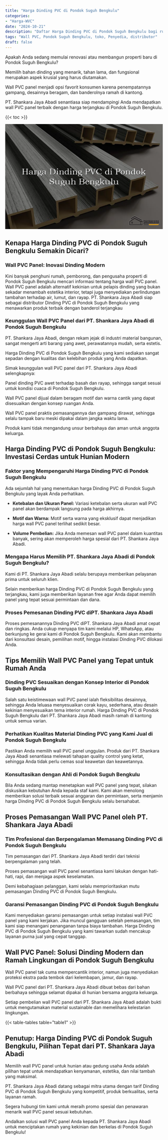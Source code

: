 ```yaml
---
title: "Harga Dinding PVC di Pondok Suguh Bengkulu"
categories: 
- "Harga-WVC"
date: "2024-10-21"
description: "Daftar Harga Dinding PVC di Pondok Suguh Bengkulu bagi rumah, office, dan toko. Produk berkualitas, beragam motif, variasi warna elegan, dengan servis penempatan dikerjakan oleh tenaga ahli ahli serta jaminan resmi!|Jasa penyediaan Dinding PVC di Pondok Suguh Bengkulu bagi kebutuhan tempat tinggal, office, atau toko, beserta panel terbaik dan penempatan oleh tim berpengalaman dan garansi resmi.|Solusi Dinding PVC di Pondok Suguh Bengkulu yang terbukti bagi hunian, kantor, dan gerai, bersama panel berkualitas dan penempatan dikerjakan oleh teknisi ahli dan jaminan resmi.|Penyediaan Dinding PVC di Pondok Suguh Bengkulu bagi rumah, perkantoran, serta toko, dengan panel terbaik dan penempatan ditangani oleh tim berpengalaman, disertai beserta kepastian resmi.}"
tags: "Wall PVC, Pondok Suguh Bengkulu, toko, Penyedia, distributor"
draft: false
---
```


Apakah Anda sedang memulai renovasi atau membangun properti baru di Pondok Suguh Bengkulu?

Memilih bahan dinding yang menarik, tahan lama, dan fungsional merupakan aspek krusial yang harus diutamakan.

Wall PVC panel menjadi opsi favorit konsumen karena penempatannya gampang, desainnya beragam, dan banderolnya ramah di kantong.

PT. Shankara Jaya Abadi senantiasa siap mendampingi Anda mendapatkan wall PVC panel terbaik dengan harga terjangkau di Pondok Suguh Bengkulu.

{{< toc >}}

![Harga Dinding PVC di Pondok Suguh Bengkulu](/images/Harga-WVC/Harga-Dinding-PVC-di-Pondok-Suguh-Bengkulu.png)


## Kenapa Harga Dinding PVC di Pondok Suguh Bengkulu Semakin Dicari?

### Wall PVC Panel: Inovasi Dinding Modern

Kini banyak penghuni rumah, pemborong, dan pengusaha properti di Pondok Suguh Bengkulu mencari informasi tentang harga wall PVC panel. Wall PVC panel adalah alternatif kekinian untuk pelapis dinding yang bukan sekadar menambah estetika interior, tetapi juga menyediakan perlindungan tambahan terhadap air, lumut, dan rayap. PT. Shankara Jaya Abadi siap sebagai distributor Dinding PVC di Pondok Suguh Bengkulu yang menawarkan produk terbaik dengan banderol terjangkau

### Keunggulan Wall PVC Panel dari PT. Shankara Jaya Abadi di Pondok Suguh Bengkulu

PT. Shankara Jaya Abadi, dengan rekam jejak di industri material bangunan, sangat mengerti arti barang yang awet, perawatannya mudah, serta estetis.

Harga Dinding PVC di Pondok Suguh Bengkulu yang kami sediakan sangat sepadan dengan kualitas dan kelebihan produk yang Anda dapatkan.

Simak keunggulan wall PVC panel dari PT. Shankara Jaya Abadi selengkapnya:

Panel dinding PVC awet terhadap basah dan rayap, sehingga sangat sesuai untuk kondisi cuaca di Pondok Suguh Bengkulu.

Wall PVC panel dijual dalam beragam motif dan warna cantik yang dapat disesuaikan dengan konsep ruangan Anda.

Wall PVC panel praktis pemasangannya dan gampang dirawat, sehingga selalu tampak baru meski dipakai dalam jangka waktu lama.

Produk kami tidak mengandung unsur berbahaya dan aman untuk anggota keluarga.

## Harga Dinding PVC di Pondok Suguh Bengkulu: Investasi Cerdas untuk Hunian Modern

### Faktor yang Mempengaruhi Harga Dinding PVC di Pondok Suguh Bengkulu

Ada sejumlah hal yang menentukan harga Dinding PVC di Pondok Suguh Bengkulu yang layak Anda perhatikan.

- **Ketebalan dan Ukuran Panel:** Variasi ketebalan serta ukuran wall PVC panel akan berdampak langsung pada harga akhirnya.

- **Motif dan Warna:** Motif serta warna yang eksklusif dapat menjadikan harga wall PVC panel terlihat sedikit besar.

- **Volume Pembelian:** Jika Anda memesan wall PVC panel dalam kuantitas banyak, sering akan memperoleh harga spesial dari PT. Shankara Jaya Abadi.

### Mengapa Harus Memilih PT. Shankara Jaya Abadi di Pondok Suguh Bengkulu?

Kami di PT. Shankara Jaya Abadi selalu berupaya memberikan pelayanan prima untuk seluruh klien.

Selain memberikan harga Dinding PVC di Pondok Suguh Bengkulu yang terjangkau, kami juga memberikan layanan free agar Anda dapat memilih panel yang tepat sesuai permintaan dan dana.

### Proses Pemesanan Dinding PVC diPT. Shankara Jaya Abadi

Proses pemesanannya Dinding PVC diPT. Shankara Jaya Abadi amat cepat dan ringkas. Anda cukup menyapa tim kami melalui HP, WhatsApp, atau berkunjung ke gerai kami di Pondok Suguh Bengkulu. Kami akan membantu dari konsultasi desain, pemilihan motif, hingga instalasi Dinding PVC dilokasi Anda.

## Tips Memilih Wall PVC Panel yang Tepat untuk Rumah Anda

### Dinding PVC Sesuaikan dengan Konsep Interior di Pondok Suguh Bengkulu

Salah satu keistimewaan wall PVC panel ialah fleksibilitas desainnya, sehingga Anda leluasa menyesuaikan corak kayu, sederhana, atau desain kekinian menyesuaikan tema interior rumah. Harga Dinding PVC di Pondok Suguh Bengkulu dari PT. Shankara Jaya Abadi masih ramah di kantong untuk semua varian.

### Perhatikan Kualitas Material Dinding PVC yang Kami Jual di Pondok Suguh Bengkulu

Pastikan Anda memilih wall PVC panel unggulan. Produk dari PT. Shankara Jaya Abadi senantiasa melewati tahapan quality control yang ketat, sehingga Anda tidak perlu cemas soal keawetan dan keawetannya.

### Konsultasikan dengan Ahli di Pondok Suguh Bengkulu

Bila Anda sedang mantap menetapkan wall PVC panel yang tepat, silakan diskusikan kebutuhan Anda kepada staf kami. Kami akan menolong memberikan solusi terbaik sesuai anggaran dan permintaan, serta menjamin harga Dinding PVC di Pondok Suguh Bengkulu selalu bersahabat.

## Proses Pemasangan Wall PVC Panel oleh PT. Shankara Jaya Abadi

### Tim Profesional dan Berpengalaman Memasang Dinding PVC di Pondok Suguh Bengkulu

Tim pemasangan dari PT. Shankara Jaya Abadi terdiri dari teknisi berpengalaman yang telah.

Proses pemasangan wall PVC panel senantiasa kami lakukan dengan hati-hati, rapi, dan menjaga aspek keselamatan.

Demi kebahagiaan pelanggan, kami selalu memprioritaskan mutu pemasangan Dinding PVC di Pondok Suguh Bengkulu.

### Garansi Pemasangan Dinding PVC di Pondok Suguh Bengkulu

Kami menyediakan garansi pemasangan untuk setiap instalasi wall PVC panel yang kami kerjakan. Jika muncul gangguan setelah pemasangan, tim kami siap menangani penanganan tanpa biaya tambahan. Harga Dinding PVC di Pondok Suguh Bengkulu yang kami tawarkan sudah mencakup layanan purna jual yang cepat tanggap.

## Wall PVC Panel: Solusi Dinding Modern dan Ramah Lingkungan di Pondok Suguh Bengkulu

Wall PVC panel tak cuma mempercantik interior, namun juga menyediakan proteksi ekstra pada tembok dari kelembapan, jamur, dan rayap.

Wall PVC panel dari PT. Shankara Jaya Abadi dibuat bebas dari bahan berbahaya sehingga selamat dipakai di hunian bersama anggota keluarga.

Setiap pembelian wall PVC panel dari PT. Shankara Jaya Abadi adalah bukti untuk mengutamakan material sustainable dan memelihara kelestarian lingkungan.

{{< table-tables table="table1" >}}

## Penutup: Harga Dinding PVC di Pondok Suguh Bengkulu, Pilihan Tepat dari PT. Shankara Jaya Abadi

Memilih wall PVC panel untuk hunian atau gedung usaha Anda adalah pilihan tepat untuk mendapatkan kenyamanan, estetika, dan nilai tambah yang maksimal.

PT. Shankara Jaya Abadi datang sebagai mitra utama dengan tarif Dinding PVC di Pondok Suguh Bengkulu yang kompetitif, produk berkualitas, serta layanan ramah.

Segera hubungi tim kami untuk meraih promo spesial dan penawaran menarik wall PVC panel sesuai kebutuhan.

Andalkan solusi wall PVC panel Anda kepada PT. Shankara Jaya Abadi untuk menciptakan rumah yang kekinian dan berkelas di Pondok Suguh Bengkulu!